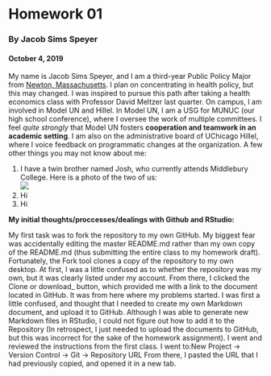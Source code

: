 Homework 01 
=========

### By Jacob Sims Speyer

#### October 4, 2019



My name is Jacob Sims Speyer, and I am a third-year Public Policy Major from [Newton, Massachusetts](https://en.wikipedia.org/wiki/Newton,_Massachusetts). I plan on concentrating in health policy, but this may changed. I was inspired to pursue this path after taking a health economics class with Professor David Meltzer last quarter. On campus, I am involved in Model UN and Hillel. In Model UN, I am a USG for MUNUC (our high school conference), where I oversee the work of multiple committees. I feel _quite strongly_ that Model UN fosters **cooperation and teamwork in an academic setting**. I am also on the administrative board of UChicago Hillel, where I voice feedback on programmatic changes at the organization. A few other things you may not know about me:  
1. I have a twin brother named Josh, who currently attends Middlebury College. Here is a photo of the two of us:  
![](https://imgur.com/eO40UbV.jpg)    
2. Hi  
3. Hi   



**My initial thoughts/proccesses/dealings with Github and RStudio:**  

<Stars around a text creates bolded text> 
My first task was to fork the repository to my own GitHub. My biggest fear was accidentally editing the master README.md rather than my own copy of the README.md (thus submitting the entire class to my homework draft). Fortunately, the Fork tool clones a copy of the repository to my own desktop. At first, I was a little confused as to whether the repository was my own, but it was clearly listed under my account.  
From there, I clicked the Clone or download_ button, which provided me with a link to the document located in GitHub. It was from here where my problems started. I was first a little confused, and thought that I needed to create my own Markdown document, and upload it to GitHub. Although I was able to generate new Markdown files in RStudio, I could not figure out how to add it to the Repository (In retrospect, I just needed to upload the documents to GitHub, but this was incorrect for the sake of the homework assignment). I went and reviewed the instructions from the first class. I went to:New Project -> Version Control -> Git -> Repository URL From there, I pasted the URL that I had previously copied, and opened it in a new tab. 